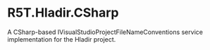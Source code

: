 # R5T.Hladir.CSharp
A CSharp-based IVisualStudioProjectFileNameConventions service implementation for the Hladir project.
